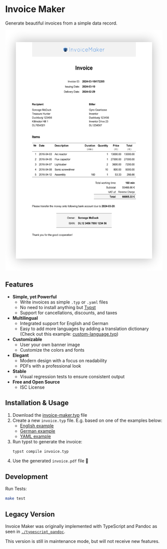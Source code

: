 # Invoice Maker

Generate beautiful invoices from a simple data record.

<a href="./fixtures/expected-en.pdf">
  <img
    alt="Example invoice"
    src="./images/example-invoice.png"
    height="768"
  >
</a>


## Features

- **Simple, yet Powerful**
    - Write invoices as simple `.typ` or `.yaml` files
    - No need to install anything but [Typst]
    - Support for cancellations, discounts, and taxes
- **Multilingual**
    - Integrated support for English and German
    - Easy to add more languages by adding a translation dictionary
        (Check out this example:
        [custom-language.typ](./examples/custom-language.typ))
- **Customizable**
    - User your own banner image
    - Customize the colors and fonts
- **Elegant**
    - Modern design with a focus on readability
    - PDFs with a professional look
- **Stable**
    - Visual regression tests to ensure consistent output
- **Free and Open Source**
    - ISC License

[Typst]: https://typst.app


## Installation & Usage

1. Download the [invoice-maker.typ](./invoice-maker.typ) file
1. Create a new `invoice.typ` file.
    E.g. based on one of the examples below:
    - [English example](./examples/en.typ)
    - [German example](./examples/de.typ)
    - [YAML example](./examples/load-yaml.typ)
1. Run typst to generate the invoice:
    ```sh
    typst compile invoice.typ
    ```
1. Use the generated `invoice.pdf` file 🎉


## Development

Run Tests:

```sh
make test
```


## Legacy Version

Invoice Maker was originally implemented with TypeScript and Pandoc
as seen in [`./typescript_pandoc`](./typescript_pandoc).

This version is still in maintenance mode, but will not receive new features.
